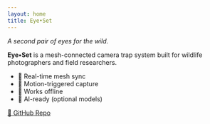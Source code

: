 ```yaml
---
layout: home
title: Eye•Set
---
```

_A second pair of eyes for the wild._

**Eye•Set** is a mesh-connected camera trap system built for wildlife photographers and field researchers.

- 🔄 Real-time mesh sync
- 📸 Motion-triggered capture
- 📡 Works offline
- 🧠 AI-ready (optional models)

[📖 GitHub Repo](https://github.com/eye-set)  
<!-- [▶️ Live Demo](#) -->
